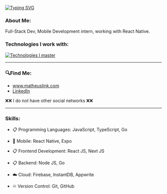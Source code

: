 [![Typing SVG](https://readme-typing-svg.demolab.com?font=Fira+Code&weight=500&pause=1000&color=33D210&width=435&lines=Hello%2C+I+am+Matheus+Link)](https://git.io/typing-svg)

### About Me:

Full-Stack Dev, Mobile Development intern, working with React Native.

### Technologies I work with:
<a href='https://postimg.cc/cgSnV4bs' target='_blank'><img src='https://i.postimg.cc/MTcmfn0j/Design-sem-nome-3.png' alt='Technologies I master'/></a>

-------------------------------------------------------------------------------------------------------------------------------------------------------------------------------------------

### 🔍Find Me:

- <a href="https://matheuslink.com" target="_blank">www.matheuslink.com</a>
- <a href="https://www.linkedin.com/in/matheus-link-21b3a4265/?locale=en_US" target="_blank">LinkedIn</a>

❌❌ I do not have other social networks ❌❌

-------------------------------------------------------------------------------------------------------------------------------------------------------------------------------------------

### Skills:
- 📋 Programming Languages:
JavaScript, TypeScript, Go

- 📱 Mobile:
React Native, Expo

- 📋 Frontend Development:
React JS, Next JS

- 📋 Backend:
Node JS, Go

- ☁️ Cloud:
Firebase, InstantDB, Appwrite

- ♾️ Version Control:
Git, GitHub
